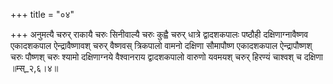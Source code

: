 +++
title = "०४"

+++
अनुमत्यै चरुर् राकायै चरुः सिनीवाल्यै चरुः कुह्वै चरुर् धात्रे द्वादशकपालः पष्ठौही दक्षिणाग्नावैष्णव एकादशकपाल ऐन्द्रावैष्णावश् चरुर् वैष्णवस् त्रिकपालो वामनो दक्षिणा सौमापौष्ण एकादशकपाल ऐन्द्रापौष्णश् चरुः पौष्णश् चरुः श्यामो दक्षिणाग्नये वैश्वानराय द्वादशकपालो वारुणो यवमयश् चरुर् हिरण्यं चाश्वश् च दक्षिणा ॥म्स्_२,६।४॥  
    
